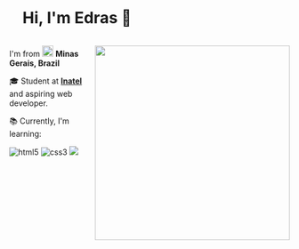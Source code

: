 <body>
  <div id="user-content-toc">
    <ul>
      <summary><h1 style="display: inline-block;">Hi, I'm Edras 👋</h1></summary>
    </ul>
  </div>
 <img align="right" src="https://static.vecteezy.com/system/resources/previews/011/153/359/original/3d-website-developer-working-on-laptop-illustration-png.png" width="350" height="350">
  <p>I'm from <img align="bottom" src="https://creazilla-store.fra1.digitaloceanspaces.com/emojis/61994/brazil-flag-emoji-clipart-xl.png" width="20" height="20">       <b>Minas Gerais, Brazil</b></p>
  <p>🎓 Student at <a href=" https://inatel.br/"> <strong>Inatel</strong></a> and aspiring web developer.</p>
  <p>📚 Currently, I'm learning:</p>
  <p> 
    <img alt="html5" src="https://img.shields.io/badge/HTML5-E34F26?style=for-the-badge&logo=html5&logoColor=white"/>
    <img alt="css3" src="https://img.shields.io/badge/CSS3-1572B6?style=for-the-badge&logo=css3&logoColor=white"/>
    <img src="https://img.shields.io/badge/javascript-F7DF1E?style=for-the-badge&logo=javascript&logoColor=black">
  </p>
</body> 
